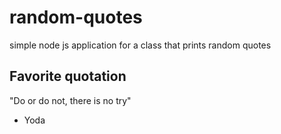 # random-quotes
simple node js application for a class that prints random quotes

##  Favorite quotation

"Do or do not, there is no try"

- Yoda
